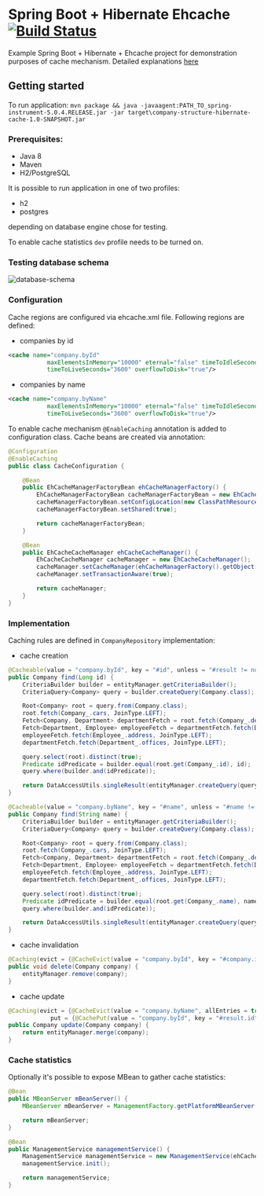 # Spring Boot + Hibernate Ehcache [![Build Status](https://travis-ci.org/adamzareba/company-structure-hibernate-cache.svg)](https://travis-ci.org/adamzareba/company-structure-hibernate-cache) 

Example Spring Boot + Hibernate + Ehcache project for demonstration purposes of cache mechanism. Detailed explanations [here](https://dzone.com/articles/spring-hibernate-ehcache-caching)

## Getting started

To run application:
```mvn package && java -javaagent:PATH_TO_spring-instrument-5.0.4.RELEASE.jar -jar target\company-structure-hibernate-cache-1.0-SNAPSHOT.jar```

### Prerequisites:
- Java 8
- Maven
- H2/PostgreSQL

It is possible to run application in one of two profiles:
- h2
- postgres

depending on database engine chose for testing. 

To enable cache statistics `dev` profile needs to be turned on.

### Testing database schema
![database-schema](src/main/docs/db_schema.png)

### Configuration
Cache regions are configured via ehcache.xml file. Following regions are defined:
- companies by id
```xml
<cache name="company.byId"
           maxElementsInMemory="10000" eternal="false" timeToIdleSeconds="600"
           timeToLiveSeconds="3600" overflowToDisk="true"/>
```
- companies by name
```xml
<cache name="company.byName"
           maxElementsInMemory="10000" eternal="false" timeToIdleSeconds="600"
           timeToLiveSeconds="3600" overflowToDisk="true"/>
```

To enable cache mechanism `@EnableCaching` annotation is added to configuration class. Cache beans are created via annotation:
```java
@Configuration
@EnableCaching
public class CacheConfiguration {

    @Bean
    public EhCacheManagerFactoryBean ehCacheManagerFactory() {
        EhCacheManagerFactoryBean cacheManagerFactoryBean = new EhCacheManagerFactoryBean();
        cacheManagerFactoryBean.setConfigLocation(new ClassPathResource("ehcache.xml"));
        cacheManagerFactoryBean.setShared(true);

        return cacheManagerFactoryBean;
    }

    @Bean
    public EhCacheCacheManager ehCacheCacheManager() {
        EhCacheCacheManager cacheManager = new EhCacheCacheManager();
        cacheManager.setCacheManager(ehCacheManagerFactory().getObject());
        cacheManager.setTransactionAware(true);

        return cacheManager;
    }
}
```

### Implementation

Caching rules are defined in `CompanyRepository` implementation:
- cache creation
```java
@Cacheable(value = "company.byId", key = "#id", unless = "#result != null and #result.name.toUpperCase().startsWith('TEST')")
public Company find(Long id) {
    CriteriaBuilder builder = entityManager.getCriteriaBuilder();
    CriteriaQuery<Company> query = builder.createQuery(Company.class);

    Root<Company> root = query.from(Company.class);
    root.fetch(Company_.cars, JoinType.LEFT);
    Fetch<Company, Department> departmentFetch = root.fetch(Company_.departments, JoinType.LEFT);
    Fetch<Department, Employee> employeeFetch = departmentFetch.fetch(Department_.employees, JoinType.LEFT);
    employeeFetch.fetch(Employee_.address, JoinType.LEFT);
    departmentFetch.fetch(Department_.offices, JoinType.LEFT);

    query.select(root).distinct(true);
    Predicate idPredicate = builder.equal(root.get(Company_.id), id);
    query.where(builder.and(idPredicate));

    return DataAccessUtils.singleResult(entityManager.createQuery(query).getResultList());
}

@Cacheable(value = "company.byName", key = "#name", unless = "#name != null and #name.toUpperCase().startsWith('TEST')")
public Company find(String name) {
    CriteriaBuilder builder = entityManager.getCriteriaBuilder();
    CriteriaQuery<Company> query = builder.createQuery(Company.class);

    Root<Company> root = query.from(Company.class);
    root.fetch(Company_.cars, JoinType.LEFT);
    Fetch<Company, Department> departmentFetch = root.fetch(Company_.departments, JoinType.LEFT);
    Fetch<Department, Employee> employeeFetch = departmentFetch.fetch(Department_.employees, JoinType.LEFT);
    employeeFetch.fetch(Employee_.address, JoinType.LEFT);
    departmentFetch.fetch(Department_.offices, JoinType.LEFT);

    query.select(root).distinct(true);
    Predicate idPredicate = builder.equal(root.get(Company_.name), name);
    query.where(builder.and(idPredicate));

    return DataAccessUtils.singleResult(entityManager.createQuery(query).getResultList());
}
```
- cache invalidation
```java
@Caching(evict = {@CacheEvict(value = "company.byId", key = "#company.id"), @CacheEvict(value = "company.byName", key = "#company.name")})
public void delete(Company company) {
    entityManager.remove(company);
}
```
- cache update
```java
@Caching(evict = {@CacheEvict(value = "company.byName", allEntries = true), @CacheEvict(value = "company.byId", key = "#result.id", condition = "#result != null and #result.name.toUpperCase().startsWith('TEST')")},
            put = {@CachePut(value = "company.byId", key = "#result.id", unless = "#result != null and #result.name.toUpperCase().startsWith('TEST')")})
public Company update(Company company) {
    return entityManager.merge(company);
}
```

### Cache statistics

Optionally it's possible to expose MBean to gather cache statistics:
```java
@Bean
public MBeanServer mBeanServer() {
    MBeanServer mBeanServer = ManagementFactory.getPlatformMBeanServer();

    return mBeanServer;
}

@Bean
public ManagementService managementService() {
    ManagementService managementService = new ManagementService(ehCacheCacheManager.getCacheManager(), mBeanServer(), true, true, true, true);
    managementService.init();

    return managementService;
}
```
